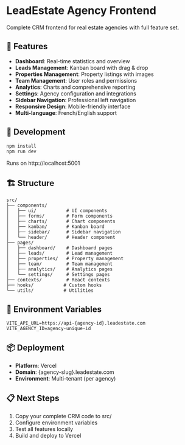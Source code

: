# LeadEstate Agency Frontend

Complete CRM frontend for real estate agencies with full feature set.

## 🎯 Features

- **Dashboard**: Real-time statistics and overview
- **Leads Management**: Kanban board with drag & drop
- **Properties Management**: Property listings with images
- **Team Management**: User roles and permissions
- **Analytics**: Charts and comprehensive reporting
- **Settings**: Agency configuration and integrations
- **Sidebar Navigation**: Professional left navigation
- **Responsive Design**: Mobile-friendly interface
- **Multi-language**: French/English support

## 🚀 Development

```bash
npm install
npm run dev
```

Runs on http://localhost:5001

## 🏗️ Structure

```
src/
├── components/
│   ├── ui/           # UI components
│   ├── forms/        # Form components
│   ├── charts/       # Chart components
│   ├── kanban/       # Kanban board
│   ├── sidebar/      # Sidebar navigation
│   └── header/       # Header component
├── pages/
│   ├── dashboard/    # Dashboard pages
│   ├── leads/        # Lead management
│   ├── properties/   # Property management
│   ├── team/         # Team management
│   ├── analytics/    # Analytics pages
│   └── settings/     # Settings pages
├── contexts/         # React contexts
├── hooks/           # Custom hooks
└── utils/           # Utilities
```

## 🔧 Environment Variables

```env
VITE_API_URL=https://api-{agency-id}.leadestate.com
VITE_AGENCY_ID=agency-unique-id
```

## 📦 Deployment

- **Platform**: Vercel
- **Domain**: {agency-slug}.leadestate.com
- **Environment**: Multi-tenant (per agency)

## 📋 Next Steps

1. Copy your complete CRM code to src/
2. Configure environment variables
3. Test all features locally
4. Build and deploy to Vercel
